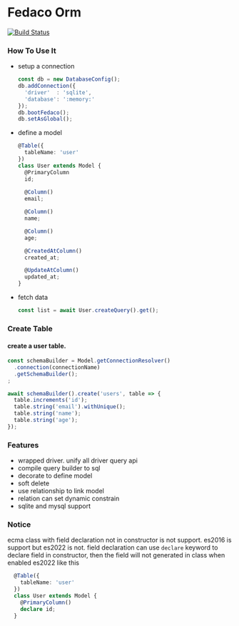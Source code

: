 # Fedaco Orm

[![Build Status](https://github.com/gradii/fedaco/workflows/CI/badge.svg)](https://github.com/gradii/fedaco/actions?query=workflow%3ACI)

### How To Use It

- setup a connection
  ```typescript
  const db = new DatabaseConfig();
  db.addConnection({
    'driver'  : 'sqlite',
    'database': ':memory:'
  });
  db.bootFedaco();
  db.setAsGlobal();
  ```
- define a model
  ```typescript
  @Table({
    tableName: 'user'
  })
  class User extends Model {
    @PrimaryColumn
    id;
    
    @Column()
    email;
  
    @Column()
    name;
  
    @Column()
    age;
  
    @CreatedAtColumn()
    created_at;
  
    @UpdateAtColumn()
    updated_at;
  }
  ```
- fetch data
  ```typescript
  const list = await User.createQuery().get();
  ```

### Create Table

#### create a user table.

  ```typescript
  const schemaBuilder = Model.getConnectionResolver()
    .connection(connectionName)
    .getSchemaBuilder();
  ;
  
  await schemaBuilder().create('users', table => {
    table.increments('id');
    table.string('email').withUnique();
    table.string('name');
    table.string('age');
  });
  ```

### Features
- wrapped driver. unify all driver query api
- compile query builder to sql
- decorate to define model
- soft delete
- use relationship to link model
- relation can set dynamic constrain
- sqlite and mysql support


### Notice
ecma class with field declaration not in constructor is not support. es2016 is support but es2022 is not.
field declaration can use `declare` keyword to declare field in constructor, then the field will not generated in class when enabled es2022
like this
```typescript
  @Table({
    tableName: 'user'
  })
  class User extends Model {
    @PrimaryColumn()
    declare id;
  }
  ```
